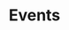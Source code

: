 ---
title: Events
layout: collection
permalink: /events/
collection: events
sort_order: reverse
sort_by: date
date_highlight: true
---